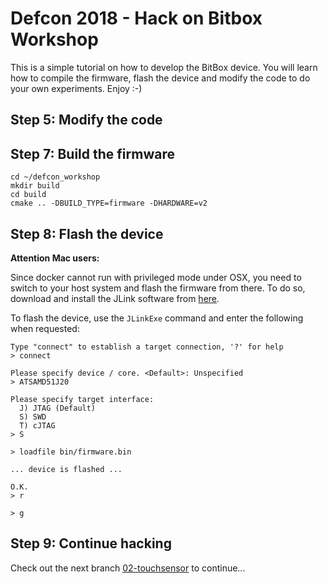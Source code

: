 # Defcon 2018 - Hack on Bitbox Workshop

This is a simple tutorial on how to develop the BitBox device. You will learn how to compile the firmware, flash the device and modify the code to do your own experiments. Enjoy :-)

## Step 5: Modify the code


## Step 7: Build the firmware

```
cd ~/defcon_workshop
mkdir build
cd build
cmake .. -DBUILD_TYPE=firmware -DHARDWARE=v2
```

## Step 8: Flash the device

**Attention Mac users:**

Since docker cannot run with privileged mode under OSX, you need to switch to your host system and flash the firmware from there.
To do so, download and install the JLink software from [here](https://www.segger.com/downloads/jlink/#J-LinkSoftwareAndDocumentationPack).

To flash the device, use the `JLinkExe` command and enter the following when requested:

```
Type "connect" to establish a target connection, '?' for help
> connect

Please specify device / core. <Default>: Unspecified
> ATSAMD51J20

Please specify target interface:
  J) JTAG (Default)
  S) SWD
  T) cJTAG
> S

> loadfile bin/firmware.bin

... device is flashed ...

O.K.
> r

> g
```

## Step 9: Continue hacking

Check out the next branch [02-touchsensor](https://github.com/shiftdevices/defcon_workshop/tree/02-touchsensor) to continue...
